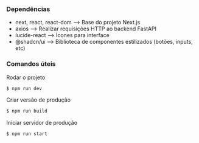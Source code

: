 ### Dependências

- next, react, react-dom --> Base do projeto Next.js
- axios --> Realizar requisições HTTP ao backend FastAPI
- lucide-react --> Ícones para interface
- @shadcn/ui --> Biblioteca de componentes estilizados (botões, inputs, etc)

### Comandos úteis

Rodar o projeto
``` sh
$ npm run dev
```

Criar versão de produção
``` sh
$ npm run build
```

Iniciar servidor de produção
``` sh
$ npm run start
```